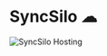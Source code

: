 # SyncSilo ☁

![SyncSilo Hosting](https://github.com/anrcry/syncsilo/actions/workflows/firebase.yml/badge.svg?branch=main)
